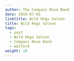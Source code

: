```yaml
---
author: The Compass Rose Band
date: 2019-07-01
linktitle: Wild Hogs Saloon
title: Wild Hogs Saloon
tags:
  - past
  - Wild Hogs Saloon
  - Compass Rose Band
  - walford
weight: 10
---
```


